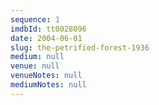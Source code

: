```yaml
---
sequence: 1
imdbId: tt0028096
date: 2004-06-01
slug: the-petrified-forest-1936
medium: null
venue: null
venueNotes: null
mediumNotes: null
---
```


